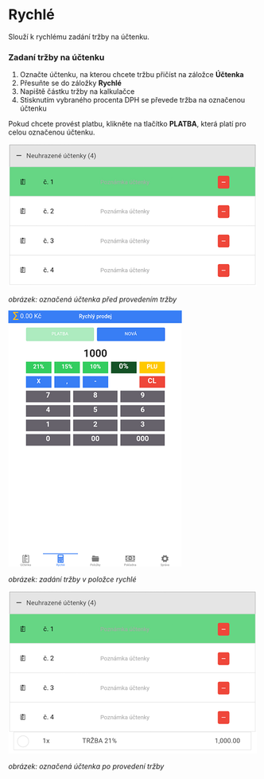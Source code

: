 # Rychlé

Slouží k rychlému zadání tržby na účtenku.

### Zadaní tržby na účtenku

1. Označte účtenku, na kterou chcete tržbu přičíst na záložce **Účtenka**
2. Přesuňte se do záložky **Rychlé** 
3. Napiště částku tržby na kalkulačce
4. Stisknutím vybraného procenta DPH se převede tržba na označenou účtenku

Pokud chcete provést platbu, klikněte na tlačítko **PLATBA**, která platí pro celou označenou účtenku.

![](img/quick_after.png)

*obrázek: označená účtenka před provedením tržby*

![](img/quick_quick.png)

*obrázek: zadání tržby v položce rychlé*

![](img/quick_before.png)

*obrázek: označená účtenka po provedení tržby*
